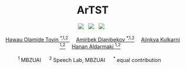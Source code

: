 <div align="center">

<h1> ArTST </h1>

<a href=''><img src='https://img.shields.io/badge/ArabicNLP%202023%20-blue'></a> &nbsp; <a href=''><img src='https://img.shields.io/badge/paper-ArXiv-red'></a> &nbsp;  <a href=''><img src='https://img.shields.io/badge/MBZUAI%20-blue'></a> &nbsp;

<div>
    <a href='' target='_blank'>Hawau Olamide Toyin <sup>*,1,2</sup> </a>&emsp;
    <a href='' target='_blank'>Amirbek Djanibekov <sup>*,1,2</a>&emsp;
    <a href='' target='_blank'>Ajinkya Kulkarni <sup>1,2</a>&emsp;
    <a href='' target='_blank'>Hanan Aldarmaki <sup>1,2</a>&emsp;
</div>
<br>
<div>
    <sup>1</sup> MBZUAI &emsp; <sup>2</sup> Speech Lab, MBZUAI &emsp; <sup>*</sup> equal contribution &emsp; 
</div>

</div>